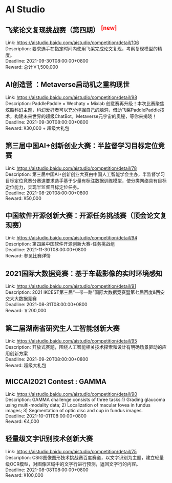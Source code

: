 # AI Studio



## 飞桨论文复现挑战赛（第四期） <sup style="color:red">[new]<sup>  

Link: https://aistudio.baidu.com/aistudio/competition/detail/106  
Description: 要求选手在指定时间内使用飞桨完成论文复现，考察复现模型的精度。  
Deadline: 2021-09-30T08:00:00+0800  
Reward: 总计￥1,500,000  


## AI创造营 ：Metaverse启动机之重构现世

Link: https://aistudio.baidu.com/aistudio/competition/detail/98  
Description: PaddlePaddle × Wechaty × Mixlab 创意赛再升级！本次比赛聚焦炫酷科幻主题，科幻爱好者可以充分挖掘自己的脑洞，借助飞桨PaddlePaddle技术，构建未来世界的超级ChatBot。Metaverse元宇宙的奥秘，等你来揭晓！  
Deadline: 2021-09-30T08:00:00+0800  
Reward: ¥30,000 + 超级大礼包  


## 第三届中国AI+创新创业大赛：半监督学习目标定位竞赛

Link: https://aistudio.baidu.com/aistudio/competition/detail/78  
Description: 第三届中国AI+创新创业大赛由中国人工智能学会主办，半监督学习目标定位竞赛分赛道要求选手基于少量有标注数据训练模型，使分类网络具有目标定位能力，实现半监督目标定位任务。  
Deadline: 2021-08-20T08:00:00+0800  
Reward: ¥50,000  


## 中国软件开源创新大赛：开源任务挑战赛（顶会论文复现赛）

Link: https://aistudio.baidu.com/aistudio/competition/detail/94  
Description: 第四届中国软件开源创新大赛-任务挑战组  
Deadline: 2021-11-30T08:00:00+0800  
Reward: 参见比赛详情  


## 2021国际大数据竞赛：基于车载影像的实时环境感知

Link: https://aistudio.baidu.com/aistudio/competition/detail/91  
Description: 2021 IKCEST第三届“一带一路”国际大数据竞赛暨第七届百度&西安交大大数据竞赛  
Deadline: 2021-08-31T08:00:00+0800  
Reward: ￥200,000  


## 第二届湖南省研究生人工智能创新大赛

Link: https://aistudio.baidu.com/aistudio/competition/detail/95  
Description: 开放式赛题，围绕人工智能相关技术探索和设计有明确场景驱动的应用创新方案  
Deadline: 2021-09-20T08:00:00+0800  
Reward: 超级大礼包  


## MICCAI2021 Contest : GAMMA

Link: https://aistudio.baidu.com/aistudio/competition/detail/90  
Description: GAMMA challenge consists of three tasks:1) Grading glaucoma using multi-modality data; 2) Localization of macular fovea in fundus images; 3) Segmentation of optic disc and cup in fundus images.  
Deadline: 2021-10-01T08:00:00+0800  
Reward: €4,000  


## 轻量级文字识别技术创新大赛

Link: https://aistudio.baidu.com/aistudio/competition/detail/75  
Description: CSIG图像图形技术挑战赛百度赛道，以文字识别为主题，建立轻量级OCR模型，对图像区域中的文字行进行预测，返回文字行的内容。  
Deadline: 2021-08-08T08:00:00+0800  
Reward: ¥100,000  


